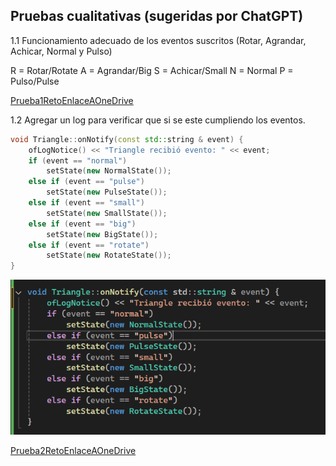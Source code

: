 ## Pruebas cualitativas (sugeridas por ChatGPT)

1.1 Funcionamiento adecuado de los eventos suscritos (Rotar, Agrandar, Achicar, Normal y Pulso)

R = Rotar/Rotate
A = Agrandar/Big
S = Achicar/Small
N = Normal
P = Pulso/Pulse

[Prueba1RetoEnlaceAOneDrive](https://upbeduco-my.sharepoint.com/:v:/g/personal/samuel_gomeze_upb_edu_co/ESe7agkdCiRAtjKHsc6JabsBshfRBnwfjNX8jjnAPBEgGg?nav=eyJyZWZlcnJhbEluZm8iOnsicmVmZXJyYWxBcHAiOiJPbmVEcml2ZUZvckJ1c2luZXNzIiwicmVmZXJyYWxBcHBQbGF0Zm9ybSI6IldlYiIsInJlZmVycmFsTW9kZSI6InZpZXciLCJyZWZlcnJhbFZpZXciOiJNeUZpbGVzTGlua0NvcHkifX0&e=yvi1yU)

1.2 Agregar un log para verificar que si se este cumpliendo los eventos.

```cpp
void Triangle::onNotify(const std::string & event) {
	ofLogNotice() << "Triangle recibió evento: " << event;
	if (event == "normal")
		setState(new NormalState());
	else if (event == "pulse")
		setState(new PulseState());
	else if (event == "small")
		setState(new SmallState());
	else if (event == "big")
		setState(new BigState());
	else if (event == "rotate")
		setState(new RotateState());
}
```

![alt text](image.png)

[Prueba2RetoEnlaceAOneDrive](https://upbeduco-my.sharepoint.com/:v:/g/personal/samuel_gomeze_upb_edu_co/EW5E0Y9QlVtGgJ9CSO0eV9IBBO8qTuPJ_WMa4DaTZzG8yg?nav=eyJyZWZlcnJhbEluZm8iOnsicmVmZXJyYWxBcHAiOiJPbmVEcml2ZUZvckJ1c2luZXNzIiwicmVmZXJyYWxBcHBQbGF0Zm9ybSI6IldlYiIsInJlZmVycmFsTW9kZSI6InZpZXciLCJyZWZlcnJhbFZpZXciOiJNeUZpbGVzTGlua0NvcHkifX0&e=2hl7F4)